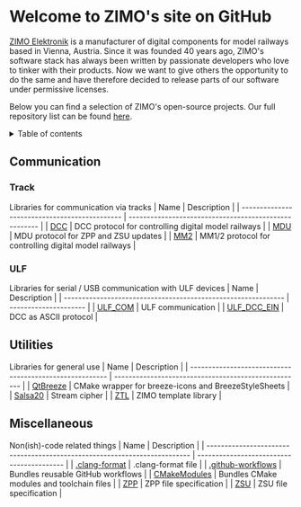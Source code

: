 # Welcome to ZIMO's site on GitHub

[ZIMO Elektronik](http://zimo.at) is a manufacturer of digital components for model railways based in Vienna, Austria. Since it was founded 40 years ago, ZIMO's software stack has always been written by passionate developers who love to tinker with their products. Now we want to give others the opportunity to do the same and have therefore decided to release parts of our software under permissive licenses.

Below you can find a selection of ZIMO's open-source projects. Our full repository list can be found [here](https://github.com/orgs/ZIMO-Elektronik/repositories).

<details>
  <summary>Table of contents</summary>
  <ol>
    <li><a href="#communication">Communication</a></li>
      <ul>
        <li><a href="#track">Track</a></li>
        <li><a href="#ulf">ULF</a></li>
      </ul>
    <li><a href="#utilities">Utilities</a></li>
    <li><a href="#miscellaneous">Miscellaneous</a></li>
  </ol>
</details>

## Communication
### Track
Libraries for communication via tracks
| Name                                          | Description                                           |
| --------------------------------------------- | ----------------------------------------------------- |
| [DCC](https://github.com/ZIMO-Elektronik/DCC) | DCC protocol for controlling digital model railways   |
| [MDU](https://github.com/ZIMO-Elektronik/MDU) | MDU protocol for ZPP and ZSU updates                  |
| [MM2](https://github.com/ZIMO-Elektronik/MM2) | MM1/2 protocol for controlling digital model railways |

### ULF
Libraries for serial / USB communication with ULF devices
| Name                                                          | Description           |
| ------------------------------------------------------------- | --------------------- |
| [ULF_COM](https://github.com/ZIMO-Elektronik/ULF_COM)         | ULF communication     |
| [ULF_DCC_EIN](https://github.com/ZIMO-Elektronik/ULF_DCC_EIN) | DCC as ASCII protocol |

## Utilities
Libraries for general use
| Name                                                    | Description                                          |
| ------------------------------------------------------- | ---------------------------------------------------- |
| [QtBreeze](https://github.com/ZIMO-Elektronik/QtBreeze) | CMake wrapper for breeze-icons and BreezeStyleSheets |
| [Salsa20](https://github.com/ZIMO-Elektronik/Salsa20)   | Stream cipher                                        |
| [ZTL](https://github.com/ZIMO-Elektronik/ZTL)           | ZIMO template library                                |

## Miscellaneous
Non(ish)-code related things
| Name                                                                      | Description                               |
| ------------------------------------------------------------------------- | ----------------------------------------- |
| [.clang-format](https://github.com/ZIMO-Elektronik/.clang-format)         | .clang-format file                        |
| [.github-workflows](https://github.com/ZIMO-Elektronik/.github-workflows) | Bundles reusable GitHub workflows         |
| [CMakeModules](https://github.com/ZIMO-Elektronik/CMakeModules)           | Bundles CMake modules and toolchain files |
| [ZPP](https://github.com/ZIMO-Elektronik/ZPP)                             | ZPP file specification                    |
| [ZSU](https://github.com/ZIMO-Elektronik/ZSU)                             | ZSU file specification                    |